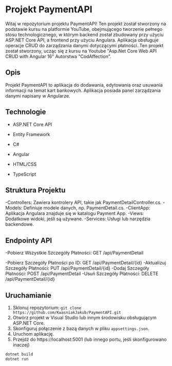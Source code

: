 # Projekt PaymentAPI

Witaj w repozytorium projektu PaymentAPI! Ten projekt został stworzony na podstawie kursu na platformie YouTube, obejmującego tworzenie pełnego stosu technologicznego, w którym backend został zbudowany przy użyciu ASP.NET Core API, a frontend przy użyciu Angulara. Aplikacja obsługuje operacje CRUD do zarządzania danymi dotyczącymi płatności..Ten projekt został stworzony, ucząc się z kursu na Youtube "Asp.Net Core Web API CRUD with Angular 16" Autorstwa "CodAffection". 
 
## Opis

Projekt PaymentAPI to aplikacja do dodawania, edytowania oraz usuwania informacji na temat kart bankowych. Aplikacja posiada panel zarządzania danymi napisany w Angularze.

## Technologie

- ASP.NET Core API

- Entity Framework
- C#
- Angular
- HTML/CSS
- TypeScript

## Struktura Projektu

-Controllers: Zawiera kontrolery API, takie jak PaymentDetailController.cs.
-Models: Definiuje modele danych, np. PaymentDetail.cs.
-ClientApp: Aplikacja Angulara znajduje się w katalogu Payment App.
-Views: Dodatkowe widoki, jeśli są używane.
-Services: Usługi lub narzędzia backendowe.

## Endpointy API

-Pobierz Wszystkie Szczegóły Płatności: GET /api/PaymentDetail

-Pobierz Szczegóły Płatności po ID: GET /api/PaymentDetail/{id}
-Aktualizuj Szczegóły Płatności: PUT /api/PaymentDetail/{id}
-Dodaj Szczegóły Płatności: POST /api/PaymentDetail
-Usuń Szczegóły Płatności: DELETE /api/PaymentDetail/{id}

## Uruchamianie

1. Sklonuj repozytorium: `git clone https://github.com/KwasniakJakub/PaymentAPI.git`
2. Otwórz projekt w Visual Studio lub innym środowisku obsługującym ASP.NET Core.
3. Skonfiguruj połączenie z bazą danych w pliku `appsettings.json`.
4. Uruchom aplikację.
5. Przejdź do https://localhost:5001 (lub innego portu, jeśli skonfigurowano inaczej)

```bash
dotnet build
dotnet run
